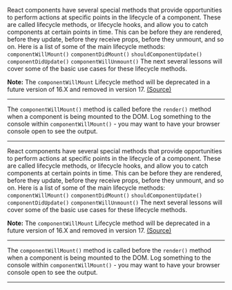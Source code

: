<div class="challenge-instructions react"><div><section id="description">
<p>React components have several special methods that provide opportunities to perform actions at specific points in the lifecycle of a component. These are called lifecycle methods, or lifecycle hooks, and allow you to catch components at certain points in time. This can be before they are rendered, before they update, before they receive props, before they unmount, and so on. Here is a list of some of the main lifecycle methods: <code>componentWillMount()</code> <code>componentDidMount()</code> <code>shouldComponentUpdate()</code> <code>componentDidUpdate()</code> <code>componentWillUnmount()</code> The next several lessons will cover some of the basic use cases for these lifecycle methods.</p>
<p><strong>Note:</strong> The <code>componentWillMount</code> Lifecycle method will be deprecated in a future version of 16.X and removed in version 17. <a href="https://reactjs.org/blog/2018/03/27/update-on-async-rendering.html">(Source)</a></p>
</section></div><hr/><div><section id="instructions">
<p>The <code>componentWillMount()</code> method is called before the <code>render()</code> method when a component is being mounted to the DOM. Log something to the console within <code>componentWillMount()</code> - you may want to have your browser console open to see the output.</p>
</section></div><hr/></div><div class="challenge-instructions react"><div><section id="description">
<p>React components have several special methods that provide opportunities to perform actions at specific points in the lifecycle of a component. These are called lifecycle methods, or lifecycle hooks, and allow you to catch components at certain points in time. This can be before they are rendered, before they update, before they receive props, before they unmount, and so on. Here is a list of some of the main lifecycle methods: <code>componentWillMount()</code> <code>componentDidMount()</code> <code>shouldComponentUpdate()</code> <code>componentDidUpdate()</code> <code>componentWillUnmount()</code> The next several lessons will cover some of the basic use cases for these lifecycle methods.</p>
<p><strong>Note:</strong> The <code>componentWillMount</code> Lifecycle method will be deprecated in a future version of 16.X and removed in version 17. <a href="https://reactjs.org/blog/2018/03/27/update-on-async-rendering.html">(Source)</a></p>
</section></div><hr/><div><section id="instructions">
<p>The <code>componentWillMount()</code> method is called before the <code>render()</code> method when a component is being mounted to the DOM. Log something to the console within <code>componentWillMount()</code> - you may want to have your browser console open to see the output.</p>
</section></div><hr/></div>